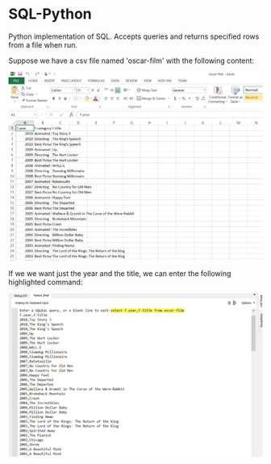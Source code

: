 # SQL-Python
Python implementation of SQL. Accepts queries and returns specified rows from a file when run.



Suppose we have a csv file named 'oscar-film' with the following content:

![alt text](https://github.com/dchiu1998/SQL-Python/blob/master/SQL_image2.png)



If we we want just the year and the title, we can enter the following highlighted command:

![alt text](https://github.com/dchiu1998/SQL-Python/blob/master/SQL_image1.png)
